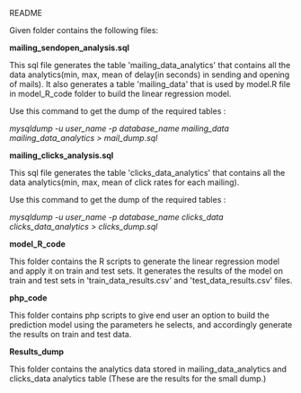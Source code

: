 README

Given folder contains the following files:

**mailing_sendopen_analysis.sql** 

This sql file generates the table 'mailing_data_analytics' that contains all the data analytics(min, max, mean of delay(in seconds) in sending and opening of mails). It also generates a table 'mailing_data' that is used by model.R file in model_R_code folder to build the linear regression model.

Use this command to get the dump of the required tables :

*mysqldump -u user_name -p database_name mailing_data mailing_data_analytics > mail_dump.sql*


**mailing_clicks_analysis.sql**

This sql file generates the table 'clicks_data_analytics' that contains all the data analytics(min, max, mean of click rates for each mailing).  

Use this command to get the dump of the required tables :

*mysqldump -u user_name -p database_name clicks_data clicks_data_analytics > clicks_dump.sql*

**model_R_code**

This folder contains the R scripts to generate the linear regression model and apply it on train and test sets. It generates the results of the model on train and test sets in 'train_data_results.csv' and 'test_data_results.csv' files.

**php_code**

This folder contains php scripts to give end user an option to build the prediction model using the parameters he selects, and accordingly generate the results on train and test data.

**Results_dump**

This folder contains the analytics data stored in mailing_data_analytics and clicks_data analytics table (These are the results for the small dump.)



